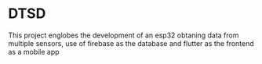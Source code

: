 # DTSD
This project englobes the development of an esp32 obtaning data from multiple sensors, use of firebase as the database and flutter as the frontend as a mobile app
